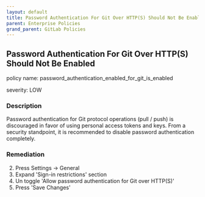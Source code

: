 ```yaml
---
layout: default
title: Password Authentication For Git Over HTTP(S) Should Not Be Enabled
parent: Enterprise Policies
grand_parent: GitLab Policies
---
```



## Password Authentication For Git Over HTTP(S) Should Not Be Enabled
policy name: password_authentication_enabled_for_git_is_enabled

severity: LOW

### Description
Password authentication for Git protocol operations (pull / push) is discouraged in favor of using personal access tokens and keys. From a security standpoint, it is recommended to disable password authentication completely.



### Remediation
2. Press Settings -> General
3. Expand 'Sign-in restrictions' section
4. Un toggle 'Allow password authentication for Git over HTTP(S)'
5. Press 'Save Changes'



